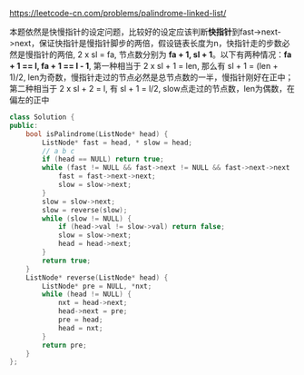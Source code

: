 https://leetcode-cn.com/problems/palindrome-linked-list/

本题依然是快慢指针的设定问题，比较好的设定应该判断**快指针**到fast->next->next，保证快指针是慢指针脚步的两倍，假设链表长度为n，快指针走的步数必然是慢指针的两倍, 2 x sl = fa, 节点数分别为 **fa + 1, sl + 1**。以下有两种情况：**fa + 1 == l, fa + 1 == l - 1**, 第一种相当于 2 x sl + 1 = len, 那么有 sl + 1 = (len + 1)/2, len为奇数，慢指针走过的节点必然是总节点数的一半，慢指针刚好在正中；第二种相当于 2 x sl + 2 = l, 有 sl + 1 = l/2, slow点走过的节点数，len为偶数，在偏左的正中

```c++
class Solution {
public:
    bool isPalindrome(ListNode* head) {
        ListNode* fast = head, * slow = head;
        // a b c 
        if (head == NULL) return true;
        while (fast != NULL && fast->next != NULL && fast->next->next != NULL) {
            fast = fast->next->next;
            slow = slow->next;
        }
        slow = slow->next;
        slow = reverse(slow);
        while (slow != NULL) {
            if (head->val != slow->val) return false;
            slow = slow->next;
            head = head->next;
        }
        return true;
    }
    ListNode* reverse(ListNode* head) {
        ListNode* pre = NULL, *nxt;
        while (head != NULL) {
            nxt = head->next;
            head->next = pre;
            pre = head;
            head = nxt;
        }
        return pre;
    }
};
```

